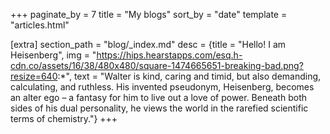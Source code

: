 +++
paginate_by = 7
title = "My blogs"
sort_by = "date"
template = "articles.html"

[extra]
section_path = "blog/_index.md"
desc = {title = "Hello! I am Heisenberg", img = "https://hips.hearstapps.com/esq.h-cdn.co/assets/16/38/480x480/square-1474665651-breaking-bad.png?resize=640:*", text = "Walter is kind, caring and timid, but also demanding, calculating, and ruthless. His invented pseudonym, Heisenberg, becomes an alter ego – a fantasy for him to live out a love of power. Beneath both sides of his dual personality, he views the world in the rarefied scientific terms of chemistry."}
+++


